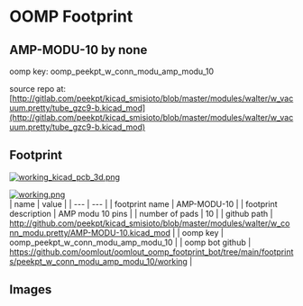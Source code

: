 # OOMP Footprint  
## AMP-MODU-10  by none  
  
oomp key: oomp_peekpt_w_conn_modu_amp_modu_10  
  
source repo at: [http://gitlab.com/peekpt/kicad_smisioto/blob/master/modules/walter/w_vacuum.pretty/tube_gzc9-b.kicad_mod](http://gitlab.com/peekpt/kicad_smisioto/blob/master/modules/walter/w_vacuum.pretty/tube_gzc9-b.kicad_mod)  
## Footprint  
  
[![working_kicad_pcb_3d.png](working_kicad_pcb_3d_600.png)](working_kicad_pcb_3d.png)  
  
[![working.png](working_600.png)](working.png)  
| name | value | 
| --- | --- | 
| footprint name | AMP-MODU-10 | 
| footprint description | AMP modu 10 pins | 
| number of pads | 10 | 
| github path | http://github.com/peekpt/kicad_smisioto/blob/master/modules/walter/w_conn_modu.pretty/AMP-MODU-10.kicad_mod | 
| oomp key | oomp_peekpt_w_conn_modu_amp_modu_10 | 
| oomp bot github | https://github.com/oomlout/oomlout_oomp_footprint_bot/tree/main/footprints/peekpt_w_conn_modu_amp_modu_10/working | 
## Images  

